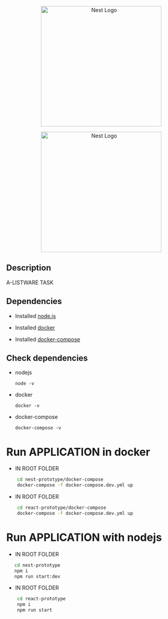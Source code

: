 <p align="center">
  <a href="http://nestjs.com/" target="blank"><img src="https://nestjs.com/img/logo_text.svg" width="320" alt="Nest Logo" /></a>
</p>
<p align="center">
  <a href="http://nestjs.com/" target="blank"><img src="https://miro.medium.com/max/2484/1*CeuWv9fCjD1uTiTuKytnBQ.png" width="320" alt="Nest Logo" /></a>
</p>

## Description

A-LISTWARE TASK

## Dependencies

* Installed [node.js](https://nodejs.org/uk/download/)

* Installed [docker](https://docs.docker.com/engine/install/)

* Installed [docker-compose](https://docs.docker.com/compose/install/)

## Check dependencies

* nodejs
  ``` 
  node -v
  
* docker
  ``` 
  docker -v

* docker-compose
  ``` 
  docker-compose -v
  
# Run APPLICATION in docker
* IN ROOT FOLDER 
```bash
    cd nest-prototype/docker-compose
    docker-compose -f docker-compose.dev.yml up
  ```
* IN ROOT FOLDER 
```bash
    cd react-prototype/docker-compose
    docker-compose -f docker-compose.dev.yml up
```

# Run APPLICATION with nodejs
* IN ROOT FOLDER 
 ```bash
    cd nest-prototype
    npm i
    npm run start:dev
  ```
* IN ROOT FOLDER 
```bash
    cd react-prototype
    npm i 
    npm run start
```
